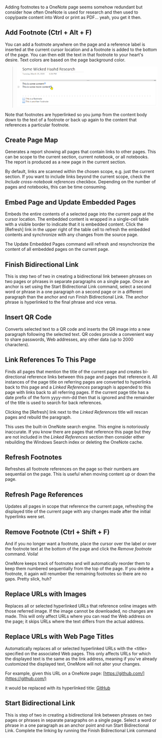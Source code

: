 Adding footnotes to a OneNote page seems somehow redundant but consider how often OneNote
is used for research and then used to copy/paste content into Word or print as PDF... yeah,
you get it then.

## Add Footnote (Ctrl + Alt + F)
You can add a footnote anywhere on the page and a reference label is inserted at the current
cursor location and a footnote is added to the bottom of the page. You can then edit the
text in that footnote to your heart's desire. Text colors are based on the page background color.

> ![Footnotes](images/Footnotes.png)

Note that footnotes are hyperlinked so you jump from the content body down to the text
of a footnote or back up again to the content that references a particular footnote.

## Create Page Map
Generates a report showing all pages that contain links to other pages. This can be
scope to the current section, current notebook, or all notebooks. The report is produced
as a new page in the current section.

By default, links are scanned within the chosen scope, e.g. just the current section.
If you want to include links beyond the current scope, check the _Include cross-notebook
references_ checkbox. Depending on the number of pages and notebooks, this can be time consuming.

## Embed Page and Update Embedded Pages
Embeds the entire contents of a selected page into the current page at the cursor location. The embedded content is wrapped in a single-cell table with a visible border to indicate that it is embedded content. Click the [Refresh] link in the upper right of the table cell to refresh the embedded contents and synchronize with any changes from the source page. 

The Update Embedded Pages command will refresh and resynchronize the content of all embedded pages on the current page.

## Finish Bidirectional Link
This is step two of two in creating a bidirectional link between phrases on two pages or phrases in separate paragraphs on a single page. Once an anchor is set using the Start Bidirectional Link command, select a second word or phrase in a one paragraph on a second page or in a different paragraph than the anchor and run Finish Bidirectional Link. The anchor phrase is hyperlinked to the final phrase and vice versa.

## Insert QR Code
Converts selected text to a QR code and inserts the QR image into a new paragraph following the selected text. QR codes provide a convenient way to share passwords, Web addresses, any other data (up to 2000 characters).

## Link References To This Page
Finds all pages that mention the title of the current page and creates bi-directional reference links between this page and pages that reference it. All instances of the page title on referring pages are converted to hyperlinks back to this page and a _Linked References_ paragraph is appended to this page with links back to all referring pages. If the current page title has a date prefix of the form yyyy-mm-dd then that is ignored and the remainder of the title is used to search for back references.

Clicking the [Refresh] link next to the _Linked References_ title will rescan pages and rebuild the paragraph.

This uses the built-in OneNote search engine. This engine is notoriously inaccurate. If you know there are pages that reference this page but they are not included in the _Linked References_ section then consider either rebuilding the Windows Search index or deleting the OneNote cache.

## Refresh Footnotes
Refreshes all footnote references on the page so their numbers are sequential on the page. 
This is useful when moving content up or down the page.

## Refresh Page References
Updates all pages in scope that reference the current page, refreshing the displayed
title of the current page with any changes made after the initial hyperlinks were set.

## Remove Footnote (Ctrl + Shift + F)
And if you no longer want a footnote, place the cursor over the label or over the footnote
text at the bottom of the page and click the *Remove footnote* command. Voila!

OneMore keeps track of footnotes and will automatically reorder them to keep them numbered
sequentially from the top of the page. If you delete a footnote, it again will renumber
the remaining footnotes so there are no gaps. Pretty slick, huh?

## Replace URLs with Images
Replaces all or selected hyperlinked URLs that reference online images with those referred image. If the image cannot be downloaded, no changes are made. This will only affect URLs where you can read the Web address on the page; it skips URLs where the text differs from the actual address.

## Replace URLs with Web Page Titles
Automatically replaces all or selected hyperlinked URLs with the &lt;title> specified on the 
associated Web pages. This only affects URLs for which the displayed text is the same as the
link address, meaning if you've already customized the displayed text, OneMore will not alter
your changes.

For example, given this URL on a OneNote page: [https://github.com/](https://github.com/)

it would be replaced with its hyperlinked title: [GitHub](https://github.com)

## Start Bidirectional Link
This is step of two in creating a bidirectional link between phrases on two pages or phrases in separate paragraphs on a single page. Select a word or phrase in a one paragraph as an anchor point and run Start Bidirectional Link. Complete the linking by running the Finish Bidirectional Link command
